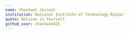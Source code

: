 ```yaml
---
name: Shashwat Jaiswal
institution: National Institute of Technology Raipur
quote: Believe in Yourself.
github_user: shashwat425
---
```

